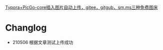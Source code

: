 
[Typora+PicGo-core插入图片自动上传，gitee，gitgub，sm.ms三种免费图床](https://blog.csdn.net/jaymie1023/article/details/105361168)
# Changlog
- 210506 根据文章测试上传成功
